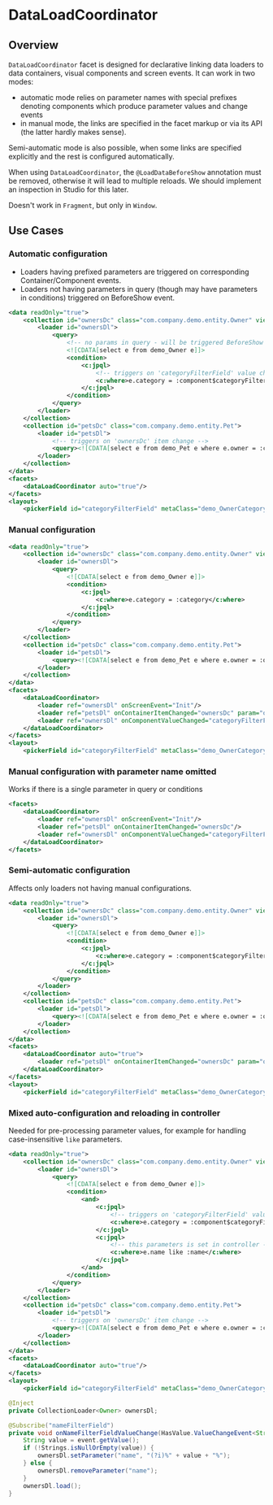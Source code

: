 # DataLoadCoordinator

## Overview

`DataLoadCoordinator` facet is designed for declarative linking data loaders to data containers, visual components and screen events. It can work in two modes: 

* automatic mode relies on parameter names with special prefixes denoting components which produce parameter values and change events
* in manual mode, the links are specified in the facet markup or via its API (the latter hardly makes sense).

Semi-automatic mode is also possible, when some links are specified explicitly and the rest is configured automatically.

When using `DataLoadCoordinator`, the `@LoadDataBeforeShow` annotation must be removed, otherwise it will lead to multiple reloads. We should implement an inspection in Studio for this later.

Doesn't work in `Fragment`, but only in `Window`.

## Use Cases

### Automatic configuration

* Loaders having prefixed parameters are triggered on corresponding Container/Component events.
* Loaders not having parameters in query (though may have parameters in conditions) triggered on BeforeShow event.

```xml
<data readOnly="true">
    <collection id="ownersDc" class="com.company.demo.entity.Owner" view="owner-with-category-view">
        <loader id="ownersDl">
            <query>
                <!-- no params in query - will be triggered BeforeShow -->
                <![CDATA[select e from demo_Owner e]]>
                <condition>
                    <c:jpql>
                        <!-- triggers on 'categoryFilterField' value change -->
                        <c:where>e.category = :component$categoryFilterField</c:where> 
                    </c:jpql>
                </condition>
            </query>
        </loader>
    </collection>
    <collection id="petsDc" class="com.company.demo.entity.Pet">
        <loader id="petsDl">
            <!-- triggers on 'ownersDc' item change -->
            <query><![CDATA[select e from demo_Pet e where e.owner = :container$ownersDc]]></query> 
        </loader>
    </collection>
</data>
<facets>
    <dataLoadCoordinator auto="true"/>
</facets>
<layout>
    <pickerField id="categoryFilterField" metaClass="demo_OwnerCategory"/>
```

### Manual configuration

```xml
<data readOnly="true">
    <collection id="ownersDc" class="com.company.demo.entity.Owner" view="owner-with-category-view">
        <loader id="ownersDl">
            <query>
                <![CDATA[select e from demo_Owner e]]>
                <condition>
                    <c:jpql>
                        <c:where>e.category = :category</c:where>
                    </c:jpql>
                </condition>
            </query>
        </loader>
    </collection>
    <collection id="petsDc" class="com.company.demo.entity.Pet">
        <loader id="petsDl">
            <query><![CDATA[select e from demo_Pet e where e.owner = :owner]]></query>
        </loader>
    </collection>
</data>
<facets>
    <dataLoadCoordinator>
        <loader ref="ownersDl" onScreenEvent="Init"/>
        <loader ref="petsDl" onContainerItemChanged="ownersDc" param="owner"/>
        <loader ref="ownersDl" onComponentValueChanged="categoryFilterField" param="category"/>
    </dataLoadCoordinator>
</facets>
<layout>
    <pickerField id="categoryFilterField" metaClass="demo_OwnerCategory"/>
```

### Manual configuration with parameter name omitted

Works if there is a single parameter in query or conditions
   
```xml
<facets>
    <dataLoadCoordinator>
        <loader ref="ownersDl" onScreenEvent="Init"/>
        <loader ref="petsDl" onContainerItemChanged="ownersDc"/>
        <loader ref="ownersDl" onComponentValueChanged="categoryFilterField"/>
    </dataLoadCoordinator>
</facets>
```

### Semi-automatic configuration

Affects only loaders not having manual configurations.
   
```xml
<data readOnly="true">
    <collection id="ownersDc" class="com.company.demo.entity.Owner" view="owner-with-category-view">
        <loader id="ownersDl">
            <query>
                <![CDATA[select e from demo_Owner e]]>
                <condition>
                    <c:jpql>
                        <c:where>e.category = :component$categoryFilterField</c:where>
                    </c:jpql>
                </condition>
            </query>
        </loader>
    </collection>
    <collection id="petsDc" class="com.company.demo.entity.Pet">
        <loader id="petsDl">
            <query><![CDATA[select e from demo_Pet e where e.owner = :owner]]></query>
        </loader>
    </collection>
</data>
<facets>
    <dataLoadCoordinator auto="true">
        <loader ref="petsDl" onContainerItemChanged="ownersDc" param="owner"/>
    </dataLoadCoordinator>
</facets>
<layout>
    <pickerField id="categoryFilterField" metaClass="demo_OwnerCategory"/>
```
    
### Mixed auto-configuration and reloading in controller

Needed for pre-processing parameter values, for example for handling case-insensitive `like` parameters.
   
```xml
<data readOnly="true">
    <collection id="ownersDc" class="com.company.demo.entity.Owner" view="owner-with-category-view">
        <loader id="ownersDl">
            <query>
                <![CDATA[select e from demo_Owner e]]>
                <condition>
                    <and>
                        <c:jpql>
                            <!-- triggers on 'categoryFilterField' value change -->
                            <c:where>e.category = :component$categoryFilterField</c:where>
                        </c:jpql>
                        <c:jpql>
                            <!-- this parameters is set in controller -->
                            <c:where>e.name like :name</c:where>
                        </c:jpql>
                    </and>
                </condition>
            </query>
        </loader>
    </collection>
    <collection id="petsDc" class="com.company.demo.entity.Pet">
        <loader id="petsDl">
            <!-- triggers on 'ownersDc' item change -->
            <query><![CDATA[select e from demo_Pet e where e.owner = :container$ownersDc]]></query> 
        </loader>
    </collection>
</data>
<facets>
    <dataLoadCoordinator auto="true"/>
</facets>
<layout>
    <pickerField id="categoryFilterField" metaClass="demo_OwnerCategory"/>
```

```java
@Inject
private CollectionLoader<Owner> ownersDl;

@Subscribe("nameFilterField")
private void onNameFilterFieldValueChange(HasValue.ValueChangeEvent<String> event) {
    String value = event.getValue();
    if (!Strings.isNullOrEmpty(value)) {
        ownersDl.setParameter("name", "(?i)%" + value + "%");
    } else {
        ownersDl.removeParameter("name");
    }
    ownersDl.load();
}    
```
